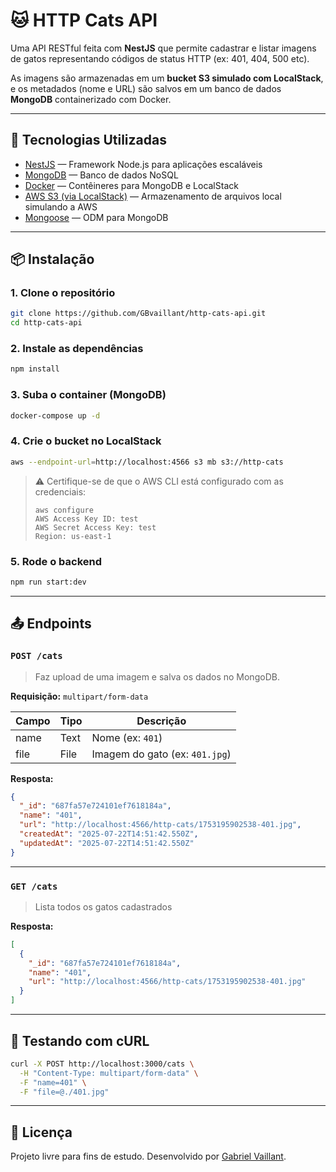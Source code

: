  <h1>🐱 HTTP Cats API</h1>

Uma API RESTful feita com **NestJS** que permite cadastrar e listar imagens de gatos representando códigos de status HTTP (ex: 401, 404, 500 etc).

As imagens são armazenadas em um **bucket S3 simulado com LocalStack**, e os metadados (nome e URL) são salvos em um banco de dados **MongoDB** containerizado com Docker.

---

## 🚀 Tecnologias Utilizadas

* [NestJS](https://nestjs.com/) — Framework Node.js para aplicações escaláveis
* [MongoDB](https://www.mongodb.com/) — Banco de dados NoSQL
* [Docker](https://www.docker.com/) — Contêineres para MongoDB e LocalStack
* [AWS S3 (via LocalStack)](https://docs.localstack.cloud/) — Armazenamento de arquivos local simulando a AWS
* [Mongoose](https://mongoosejs.com/) — ODM para MongoDB

---

## 📦 Instalação

### 1. Clone o repositório

```bash
git clone https://github.com/GBvaillant/http-cats-api.git
cd http-cats-api
```

### 2. Instale as dependências

```bash
npm install
```

### 3. Suba o container (MongoDB)

```bash
docker-compose up -d
```

### 4. Crie o bucket no LocalStack

```bash
aws --endpoint-url=http://localhost:4566 s3 mb s3://http-cats
```

> ⚠️ Certifique-se de que o AWS CLI está configurado com as credenciais:
>
> ```
> aws configure
> AWS Access Key ID: test
> AWS Secret Access Key: test
> Region: us-east-1
> ```

### 5. Rode o backend

```bash
npm run start:dev
```

---

## 📤 Endpoints

### `POST /cats`

> Faz upload de uma imagem e salva os dados no MongoDB.

**Requisição:** `multipart/form-data`

| Campo | Tipo | Descrição                      |
| ----- | ---- | ------------------------------ |
| name  | Text | Nome (ex: `401`)        |
| file  | File | Imagem do gato (ex: `401.jpg`) |

**Resposta:**

```json
{
  "_id": "687fa57e724101ef7618184a",
  "name": "401",
  "url": "http://localhost:4566/http-cats/1753195902538-401.jpg",
  "createdAt": "2025-07-22T14:51:42.550Z",
  "updatedAt": "2025-07-22T14:51:42.550Z"
}
```

---

### `GET /cats`

> Lista todos os gatos cadastrados

**Resposta:**

```json
[
  {
    "_id": "687fa57e724101ef7618184a",
    "name": "401",
    "url": "http://localhost:4566/http-cats/1753195902538-401.jpg"
  }
]
```

---

## 🥪 Testando com cURL

```bash
curl -X POST http://localhost:3000/cats \
  -H "Content-Type: multipart/form-data" \
  -F "name=401" \
  -F "file=@./401.jpg"
```
---

## 📄 Licença

Projeto livre para fins de estudo. Desenvolvido por [Gabriel Vaillant](https://www.linkedin.com/in/gb-vaillant/).
